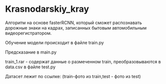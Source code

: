 # Krasnodarskiy_kray
Алгоритм на основе fasterRCNN, который сможет распознавать дорожные знаки на кадрах, записанных бытовым автомобильным видеорегистратором.

Обучение модели происходит в файле train.py

Предсказание в main.py

train_1.rar - содержат данные о размеченном train, преобразовываются в data.csv в файле test.py

Датасет лежит по ссылке: (train-фото из train,test - фото из test)
